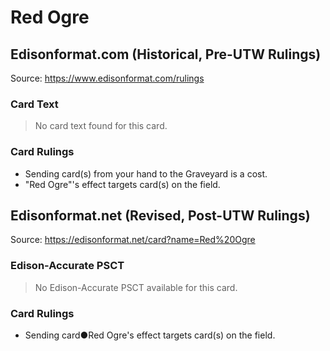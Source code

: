 # Red Ogre

## Edisonformat.com (Historical, Pre-UTW Rulings)

Source: https://www.edisonformat.com/rulings

### Card Text

> No card text found for this card.

### Card Rulings

*   Sending card(s) from your hand to the Graveyard is a cost.
*   "Red Ogre"'s effect targets card(s) on the field.

## Edisonformat.net (Revised, Post-UTW Rulings)

Source: https://edisonformat.net/card?name=Red%20Ogre

### Edison-Accurate PSCT

> No Edison-Accurate PSCT available for this card.

### Card Rulings

*   Sending card●Red Ogre's effect targets card(s) on the field.
            